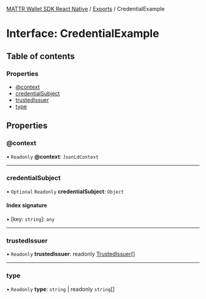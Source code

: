 [MATTR Wallet SDK React Native](../README.md) / [Exports](../modules.md) / CredentialExample

# Interface: CredentialExample

## Table of contents

### Properties

- [@context](credentialexample.md#@context)
- [credentialSubject](credentialexample.md#credentialsubject)
- [trustedIssuer](credentialexample.md#trustedissuer)
- [type](credentialexample.md#type)

## Properties

### @context

• `Readonly` **@context**: `JsonLdContext`

___

### credentialSubject

• `Optional` `Readonly` **credentialSubject**: `Object`

#### Index signature

▪ [key: `string`]: `any`

___

### trustedIssuer

• `Readonly` **trustedIssuer**: readonly [TrustedIssuer](trustedissuer.md)[]

___

### type

• `Readonly` **type**: `string` \| readonly `string`[]

